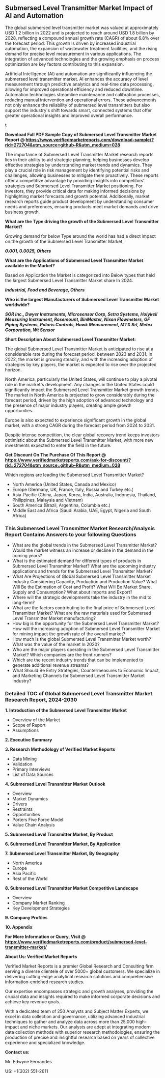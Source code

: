 <h2>Submersed Level Transmitter Market Impact of AI and Automation</h2><p>The global submersed level transmitter market was valued at approximately USD 1.2 billion in 2022 and is projected to reach around USD 1.8 billion by 2028, reflecting a compound annual growth rate (CAGR) of about 6.8% over the forecast period. This growth is driven by increased industrial automation, the expansion of wastewater treatment facilities, and the rising demand for precise level measurement in various applications. The integration of advanced technologies and the growing emphasis on process optimization are key factors contributing to this expansion.</p><p>Artificial Intelligence (AI) and automation are significantly influencing the submersed level transmitter market. AI enhances the accuracy of level measurement through predictive analytics and real-time data processing, allowing for improved operational efficiency and reduced downtime. Automation technologies streamline maintenance and calibration processes, reducing manual intervention and operational errors. These advancements not only enhance the reliability of submersed level transmitters but also support the industry's shift towards smart, connected systems that offer greater operational insights and improved overall performance.</p>t</p><p id="" class=""><strong>Download Full PDF Sample Copy of Submersed Level Transmitter Market Report @ <a href="https://www.verifiedmarketreports.com/download-sample/?rid=272704&utm_source=github-R&utm_medium=028" target="_blank">https://www.verifiedmarketreports.com/download-sample/?rid=272704&utm_source=github-R&utm_medium=028</a></strong></p><p>The importance of&nbsp;Submersed Level Transmitter Market research reports lies in their ability to aid strategic planning, helping businesses develop effective strategies by understanding market trends and dynamics. They play a crucial role in risk management by identifying potential risks and challenges, allowing businesses to mitigate them proactively. These reports offer a competitive advantage by providing insights into competitors' strategies and Submersed Level Transmitter Market positioning. For investors, they provide critical data for making informed decisions by highlighting market forecasts and growth potential. Additionally, market research reports guide product development by understanding consumer needs and preferences, ensuring products meet market demands and drive business growth.</p><p><strong>What are the&nbsp;Type driving the growth of the Submersed Level Transmitter Market?</strong></p><p id="" class="">Growing demand for below Type around the world has had a direct impact on the growth of the Submersed Level Transmitter Market:</p><em><strong>0.001, 0.0025, Others</strong></em></p><strong>What are the&nbsp;Applications&nbsp;of Submersed Level Transmitter Market available in the Market?</strong></p><p id="" class="">Based on Application the Market is categorized into Below types that held the largest Submersed Level Transmitter Market share In 2024.</p><em><strong>Industrial, Food and Beverage, Others</strong></em></p><strong>Who is the largest Manufacturers of Submersed Level Transmitter Market worldwide?</strong></p><p><em><strong>SOR Inc., Dwyer Instruments, Microsensor Corp, Setra Systems, Holykell Measuring Instrument, Rosemount, BinMaster, Nixon Flowmeters, GF Piping Systems, Polaris Controls, Hawk Measurement, MTX Srl, Metex Corporation, Wt Sensor</strong></em></p><p id="" class=""><strong>Short Description About Submersed Level Transmitter Market:</strong></p><p>The global Submersed Level Transmitter Market is anticipated to rise at a considerable rate during the forecast period, between 2023 and 2031. In 2022, the market is growing steadily, and with the increasing adoption of strategies by key players, the market is expected to rise over the projected horizon.</p><p>North America, particularly the United States, will continue to play a pivotal role in the market's development. Any changes in the United States could significantly impact the Submersed Level Transmitter Market growth trends. The market in North America is projected to grow considerably during the forecast period, driven by the high adoption of advanced technology and the presence of major industry players, creating ample growth opportunities.</p><p>Europe is also expected to experience significant growth in the global market, with a strong CAGR during the forecast period from 2024 to 2031.</p><p>Despite intense competition, the clear global recovery trend keeps investors optimistic about the Submersed Level Transmitter Market, with more new investments expected to enter the field in the future.</p><p id="" class=""><strong>Get Discount On The Purchase Of This Report @ <a href="https://www.verifiedmarketreports.com/ask-for-discount/?rid=272704&utm_source=github-R&utm_medium=028" target="_blank">https://www.verifiedmarketreports.com/ask-for-discount/?rid=272704&utm_source=github-R&utm_medium=028</a></strong></p>Which regions are leading the Submersed Level Transmitter Market?</p><ul><li>North America (United States, Canada and Mexico)</li><li>Europe (Germany, UK, France, Italy, Russia and Turkey etc.)</li><li>Asia-Pacific (China, Japan, Korea, India, Australia, Indonesia, Thailand, Philippines, Malaysia and Vietnam)</li><li>South America (Brazil, Argentina, Columbia etc.)</li><li>Middle East and Africa (Saudi Arabia, UAE, Egypt, Nigeria and South Africa)</li></ul><h3 id="" class="">This Submersed Level Transmitter Market Research/Analysis Report Contains Answers to your following Questions</h3><ul><li>What are the global trends in the Submersed Level Transmitter Market? Would the market witness an increase or decline in the demand in the coming years?</li><li>What is the estimated demand for different types of products in Submersed Level Transmitter Market? What are the upcoming industry applications and trends for the Submersed Level Transmitter Market?</li><li>What Are Projections of Global Submersed Level Transmitter Market Industry Considering Capacity, Production and Production Value? What Will Be the Estimation of Cost and Profit? What Will Be Market Share, Supply and Consumption? What about imports and Export?</li><li>Where will the strategic developments take the industry in the mid to long-term?</li><li>What are the factors contributing to the final price of Submersed Level Transmitter Market? What are the raw materials used for Submersed Level Transmitter Market manufacturing?</li><li>How big is the opportunity for the Submersed Level Transmitter Market? How will the increasing adoption of Submersed Level Transmitter Market for mining impact the growth rate of the overall market?</li><li>How much is the global Submersed Level Transmitter Market worth? What was the value of the market In 2020?</li><li>Who are the major players operating in the Submersed Level Transmitter Market? Which companies are the front runners?</li><li>Which are the recent industry trends that can be implemented to generate additional revenue streams?</li><li>What Should Be Entry Strategies, Countermeasures to Economic Impact, and Marketing Channels for Submersed Level Transmitter Market Industry?</li></ul><h3 id="" class="">Detailed TOC of Global Submersed Level Transmitter Market Research Report, 2024-2030</h3><p id="" class=""><strong>1. Introduction of the Submersed Level Transmitter Market</strong></p><ul><li>Overview of the Market</li><li>Scope of Report</li><li>Assumptions</li></ul><p id="" class=""><strong>2. Executive Summary</strong></p><p id="" class=""><strong>3. Research Methodology of Verified Market Reports</strong></p><ul><li>Data Mining</li><li>Validation</li><li>Primary Interviews</li><li>List of Data Sources</li></ul><p id="" class=""><strong>4. Submersed Level Transmitter Market Outlook</strong></p><ul><li>Overview</li><li>Market Dynamics</li><li>Drivers</li><li>Restraints</li><li>Opportunities</li><li>Porters Five Force Model</li><li>Value Chain Analysis</li></ul><p id="" class=""><strong>5. Submersed Level Transmitter Market, By Product</strong></p><p id="" class=""><strong>6. Submersed Level Transmitter Market, By Application</strong></p><p id="" class=""><strong>7. Submersed Level Transmitter Market, By Geography</strong></p><ul><li>North America</li><li>Europe</li><li>Asia Pacific</li><li>Rest of the World</li></ul><p id="" class=""><strong>8. Submersed Level Transmitter Market Competitive Landscape</strong></p><ul><li>Overview</li><li>Company Market Ranking</li><li>Key Development Strategies</li></ul><p id="" class=""><strong>9. Company Profiles</strong></p><p id="" class=""><strong>10. Appendix</strong></p><p id="" class=""><strong>For More Information or Query, Visit @ <a href="https://www.verifiedmarketreports.com/product/submersed-level-transmitter-market/" target="_blank">https://www.verifiedmarketreports.com/product/submersed-level-transmitter-market/</a></strong></p><p id="" class=""><strong>About Us: Verified Market Reports</strong></p><p id="" class="">Verified Market Reports is a premier Global Research and Consulting firm serving a diverse clientele of over 5000+ global customers. We specialize in delivering cutting-edge analytical research solutions and comprehensive information-enriched research studies.</p><p id="" class="">Our expertise encompasses strategic and growth analyses, providing the crucial data and insights required to make informed corporate decisions and achieve key revenue goals.</p><p id="" class="">With a dedicated team of 250 Analysts and Subject Matter Experts, we excel in data collection and governance, utilizing advanced industrial techniques to gather and analyze data across more than 25,000 high-impact and niche markets. Our analysts are adept at integrating modern data collection methods with superior research methodologies, ensuring the production of precise and insightful research based on years of collective experience and specialized knowledge.</p><p id="" class=""><strong>Contact us:</strong></p><p id="" class="">Mr. Edwyne Fernandes</p><p id="" class="">US: +1(302) 551-2611</p>